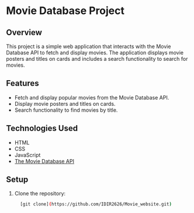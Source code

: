 # Movie Database Project

## Overview

This project is a simple web application that interacts with the Movie Database API to fetch and display movies. The application displays movie posters and titles on cards and includes a search functionality to search for movies.

## Features

- Fetch and display popular movies from the Movie Database API.
- Display movie posters and titles on cards.
- Search functionality to find movies by title.

## Technologies Used

- HTML
- CSS
- JavaScript
- [The Movie Database API](https://www.themoviedb.org/documentation/api)

## Setup

1. Clone the repository:
   ```bash
     [git clone](https://github.com/IDIR2626/Movie_website.git)
   ```
